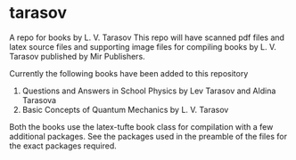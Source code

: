 # tarasov
A repo for books by L. V. Tarasov
This repo will have scanned pdf files and latex source files and supporting image files for compiling books by L. V. Tarasov published by Mir Publishers.

Currently the following books have been added to this repository

1. Questions and Answers in School Physics by Lev Tarasov and Aldina Tarasova
2. Basic Concepts of Quantum Mechanics by L. V. Tarasov

Both the books use the latex-tufte book class for compilation with a few additional packages. See the packages used in the preamble of the files for the exact packages required.
